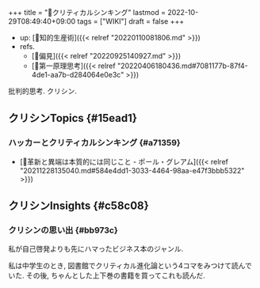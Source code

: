+++
title = "📝クリティカルシンキング"
lastmod = 2022-10-29T08:49:40+09:00
tags = ["WIKI"]
draft = false
+++

-   up: [📁知的生産術]({{< relref "20220110081806.md" >}})
-   refs.
    -   [📝偏見]({{< relref "20220925140927.md" >}})
    -   [📝第一原理思考]({{< relref "20220406180436.md#7081177b-87f4-4de1-aa7b-d284064e0e3c" >}})

批判的思考. クリシン.


## クリシンTopics {#15ead1}


### ハッカーとクリティカルシンキング {#a71359}

-   [📜革新と異端は本質的には同じこと - ポール・グレアム]({{< relref "20211228135040.md#584e4dd1-3033-4464-98aa-e47f3bbb5322" >}})


## クリシンInsights {#c58c08}


### クリシンの思い出 {#bb973c}

私が自己啓発よりも先にハマったビジネス本のジャンル.

私は中学生のとき, 図書館でクリティカル進化論という4コマをみつけて読んでいた. その後, ちゃんとした上下巻の書籍を買ってこれも読んだ.
